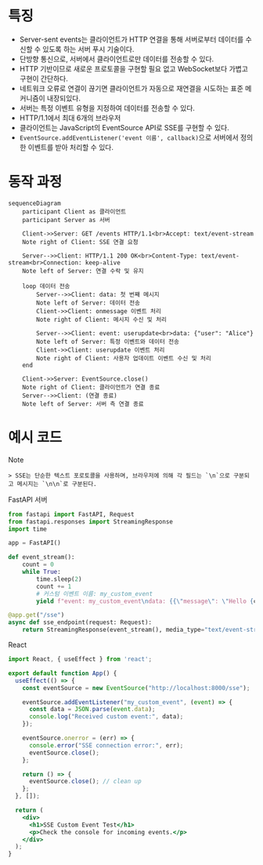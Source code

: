 # 특징
- Server-sent events는 클라이언트가 HTTP 연결을 통해 서버로부터 데이터를 수신할 수 있도록 하는 서버 푸시 기술이다.
- 단방향 통신으로, 서버에서 클라이언트로만 데이터를 전송할 수 있다.
- HTTP 기반이므로 새로운 프로토콜을 구현할 필요 없고 WebSocket보다 가볍고 구현이 간단하다.
- 네트워크 오류로 연결이 끊기면 클라이언트가 자동으로 재연결을 시도하는 표준 메커니즘이 내장되있다.
- 서버는 특정 이벤트 유형을 지정하여 데이터를 전송할 수 있다.
- HTTP/1.1에서 최대 6개의 브라우저
- 클라이언트는 JavaScript의 EventSource API로 SSE를 구현할 수 있다.
- `EventSource.addEventListener('event 이름', callback)`으로 서버에서 정의한 이벤트를 받아 처리할 수 있다.
# 동작 과정
```mermaid
sequenceDiagram
    participant Client as 클라이언트
    participant Server as 서버

    Client->>Server: GET /events HTTP/1.1<br>Accept: text/event-stream
    Note right of Client: SSE 연결 요청

    Server-->>Client: HTTP/1.1 200 OK<br>Content-Type: text/event-stream<br>Connection: keep-alive
    Note left of Server: 연결 수락 및 유지

    loop 데이터 전송
        Server-->>Client: data: 첫 번째 메시지
        Note left of Server: 데이터 전송
        Client->>Client: onmessage 이벤트 처리
        Note right of Client: 메시지 수신 및 처리

        Server-->>Client: event: userupdate<br>data: {"user": "Alice"}
        Note left of Server: 특정 이벤트와 데이터 전송
        Client->>Client: userupdate 이벤트 처리
        Note right of Client: 사용자 업데이트 이벤트 수신 및 처리
    end

    Client->>Server: EventSource.close()
    Note right of Client: 클라이언트가 연결 종료
    Server-->>Client: (연결 종료)
    Note left of Server: 서버 측 연결 종료
```
# 예시 코드
> [!NOTE]
    > SSE는 단순한 텍스트 포로토콜을 사용하며, 브라우저에 의해 각 필드는 `\n`으로 구분되고 메시지는 `\n\n`로 구분된다.

FastAPI 서버
```python
from fastapi import FastAPI, Request
from fastapi.responses import StreamingResponse
import time

app = FastAPI()

def event_stream():
    count = 0
    while True:
        time.sleep(2)
        count += 1
        # 커스텀 이벤트 이름: my_custom_event
        yield f"event: my_custom_event\ndata: {{\"message\": \"Hello {count}\"}}\n\n"

@app.get("/sse")
async def sse_endpoint(request: Request):
    return StreamingResponse(event_stream(), media_type="text/event-stream")
```


React
```jsx
import React, { useEffect } from 'react';

export default function App() {
  useEffect(() => {
    const eventSource = new EventSource("http://localhost:8000/sse");

    eventSource.addEventListener("my_custom_event", (event) => {
      const data = JSON.parse(event.data);
      console.log("Received custom event:", data);
    });

    eventSource.onerror = (err) => {
      console.error("SSE connection error:", err);
      eventSource.close();
    };

    return () => {
      eventSource.close(); // clean up
    };
  }, []);

  return (
    <div>
      <h1>SSE Custom Event Test</h1>
      <p>Check the console for incoming events.</p>
    </div>
  );
}
```